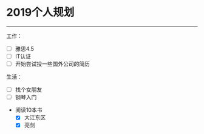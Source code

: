 # 2019个人规划  
---
工作：  
- [ ] 雅思4.5  
- [ ] IT认证
- [ ] 开始尝试投一些国外公司的简历  

生活：  
- [ ] 找个女朋友  
- [ ] 钢琴入门  
- 阅读10本书  
  - [x] 大江东区
  - [x] 亮剑
